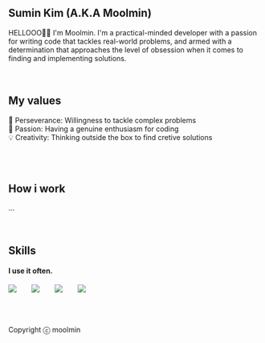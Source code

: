 ## Sumin Kim (A.K.A Moolmin)
HELLOOO🙇‍♀️ I'm Moolmin. I'm a practical-minded developer with a passion for writing code that tackles real-world problems, and armed with a determination that approaches the level of obsession when it comes to finding and implementing solutions. 
<br />
<br />
<br />
## My values
🧐 Perseverance: Willingness to tackle complex problems<br />
👊 Passion: Having a genuine enthusiasm for coding<br />
💡 Creativity: Thinking outside the box to find cretive solutions<br />
<br />
<br />
<br />
## How i work
...
<br />
<br />
<br />
## Skills
#### I use it often.
<div style="display:flex;gap:30px;flex-wrap:wrap;">
  <img src="https://img.shields.io/badge/js-F7DF1E?style=for-the-badge&logo=javascript&logoColor=black">
  <img src="https://img.shields.io/badge/express-000000?style=for-the-badge&logo=express&logoColor=white">
  <img src="https://img.shields.io/badge/Python-3776AB?style=for-the-badge&logo=Python&logoColor=white">
  <img src="https://img.shields.io/badge/Flutter-02569B?style=for-the-badge&logo=Flutter&logoColor=white">
</div>
<br />
<br />
<br />

Copyright ⓒ moolmin
